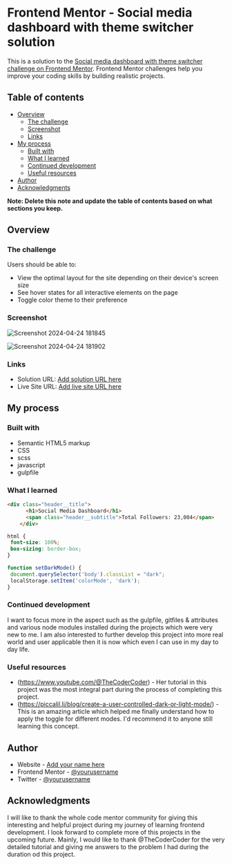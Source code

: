 # Frontend Mentor - Social media dashboard with theme switcher solution

This is a solution to the [Social media dashboard with theme switcher challenge on Frontend Mentor](https://www.frontendmentor.io/challenges/social-media-dashboard-with-theme-switcher-6oY8ozp_H). Frontend Mentor challenges help you improve your coding skills by building realistic projects. 

## Table of contents

- [Overview](#overview)
  - [The challenge](#the-challenge)
  - [Screenshot](#screenshot)
  - [Links](#links)
- [My process](#my-process)
  - [Built with](#built-with)
  - [What I learned](#what-i-learned)
  - [Continued development](#continued-development)
  - [Useful resources](#useful-resources)
- [Author](#author)
- [Acknowledgments](#acknowledgments)

**Note: Delete this note and update the table of contents based on what sections you keep.**

## Overview

### The challenge

Users should be able to:

- View the optimal layout for the site depending on their device's screen size
- See hover states for all interactive elements on the page
- Toggle color theme to their preference

### Screenshot

![Screenshot 2024-04-24 181845](https://github.com/SushantLimbu/Social-Media-Dashboard/assets/152957532/c3ad30d9-88e1-4c80-b55c-40b4fdb377e5)

![Screenshot 2024-04-24 181902](https://github.com/SushantLimbu/Social-Media-Dashboard/assets/152957532/c08f4b4e-ed2f-4309-8f66-1848e7ba6697)

### Links

- Solution URL: [Add solution URL here](https://your-solution-url.com)
- Live Site URL: [Add live site URL here](https://your-live-site-url.com)

## My process

### Built with

- Semantic HTML5 markup
- CSS
- scss
- javascript
- gulpfile


### What I learned

```html
<div class="header__title">
      <h1>Social Media Dashboard</h1>
      <span class="header__subtitle">Total Followers: 23,004</span>
    </div>
```
```css
html {
 font-size: 100%;
 box-sizing: border-box;
}
```
```js
function setDarkMode() {
 document.querySelector('body').classList = "dark";
 localStorage.setItem('colorMode', 'dark');
}
```

### Continued development

I want to focus more in the aspect such as the gulpfile, gitfiles & attributes and various node modules installed during the projects which were very new to me. I am also interested to further develop this project into more real world and user applicable then it is now which even I can use in my day to day life. 

### Useful resources

- (https://www.youtube.com/@TheCoderCoder) - Her tutorial in this project was the most integral part during the process of completing this project.
- (https://piccalil.li/blog/create-a-user-controlled-dark-or-light-mode/) - This is an amazing article which helped me finally understand how to apply the toggle for different modes. I'd recommend it to anyone still learning this concept.

## Author

- Website - [Add your name here](https://www.your-site.com)
- Frontend Mentor - [@yourusername](https://www.frontendmentor.io/profile/yourusername)
- Twitter - [@yourusername](https://www.twitter.com/yourusername)

## Acknowledgments

I will like to thank the whole code mentor community for giving this interesting and helpful project during my journey of learning frontend development. I look forward to complete more of this projects in the upcoming future. Mainly, I would like to thank @TheCoderCoder for the very detailed tutorial and giving me answers to the problem I had during the duration od this project.

